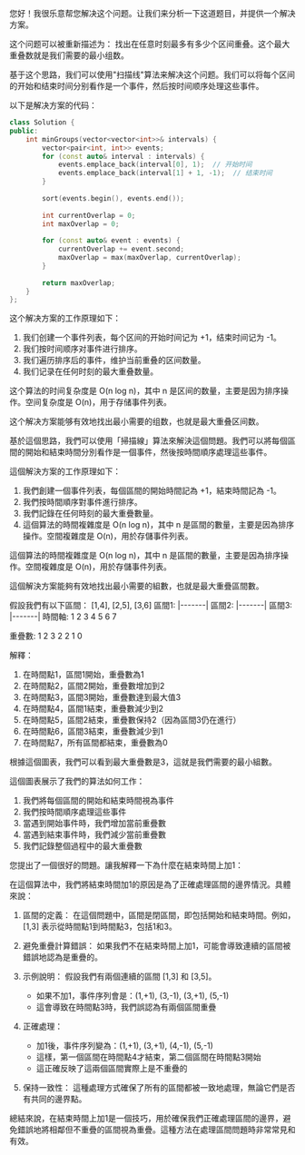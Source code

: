 您好！我很乐意帮您解决这个问题。让我们来分析一下这道题目，并提供一个解决方案。

这个问题可以被重新描述为：
找出在任意时刻最多有多少个区间重叠。这个最大重叠数就是我们需要的最小组数。

基于这个思路，我们可以使用"扫描线"算法来解决这个问题。我们可以将每个区间的开始和结束时间分别看作是一个事件，然后按时间顺序处理这些事件。

以下是解决方案的代码：

```cpp:leetcode/20241012_2406.cpp
class Solution {
public:
    int minGroups(vector<vector<int>>& intervals) {
        vector<pair<int, int>> events;
        for (const auto& interval : intervals) {
            events.emplace_back(interval[0], 1);  // 开始时间
            events.emplace_back(interval[1] + 1, -1);  // 结束时间
        }
        
        sort(events.begin(), events.end());
        
        int currentOverlap = 0;
        int maxOverlap = 0;
        
        for (const auto& event : events) {
            currentOverlap += event.second;
            maxOverlap = max(maxOverlap, currentOverlap);
        }
        
        return maxOverlap;
    }
};
```

这个解决方案的工作原理如下：

1. 我们创建一个事件列表，每个区间的开始时间记为 +1，结束时间记为 -1。
2. 我们按时间顺序对事件进行排序。
3. 我们遍历排序后的事件，维护当前重叠的区间数量。
4. 我们记录在任何时刻的最大重叠数量。

这个算法的时间复杂度是 O(n log n)，其中 n 是区间的数量，主要是因为排序操作。空间复杂度是 O(n)，用于存储事件列表。

这个解决方案能够有效地找出最小需要的组数，也就是最大重叠区间数。

基於這個思路，我們可以使用「掃描線」算法來解決這個問題。我們可以將每個區間的開始和結束時間分別看作是一個事件，然後按時間順序處理這些事件。


這個解決方案的工作原理如下：

1. 我們創建一個事件列表，每個區間的開始時間記為 +1，結束時間記為 -1。
2. 我們按時間順序對事件進行排序。
3. 我們記錄在任何時刻的最大重疊數量。
4. 這個算法的時間複雜度是 O(n log n)，其中 n 是區間的數量，主要是因為排序操作。空間複雜度是 O(n)，用於存儲事件列表。

這個算法的時間複雜度是 O(n log n)，其中 n 是區間的數量，主要是因為排序操作。空間複雜度是 O(n)，用於存儲事件列表。

這個解決方案能夠有效地找出最小需要的組數，也就是最大重疊區間數。


假設我們有以下區間：
[1,4], [2,5], [3,6]
區間1:  |-------|
區間2:    |-------|
區間3:      |-------|
時間軸: 1 2 3 4 5 6 7

重疊數:  1 2 3 2 2 1 0


解釋：
1. 在時間點1，區間1開始，重疊數為1
2. 在時間點2，區間2開始，重疊數增加到2
3. 在時間點3，區間3開始，重疊數達到最大值3
4. 在時間點4，區間1結束，重疊數減少到2
5. 在時間點5，區間2結束，重疊數保持2（因為區間3仍在進行）
6. 在時間點6，區間3結束，重疊數減少到1
7. 在時間點7，所有區間都結束，重疊數為0

根據這個圖表，我們可以看到最大重疊數是3，這就是我們需要的最小組數。

這個圖表展示了我們的算法如何工作：
1. 我們將每個區間的開始和結束時間視為事件
2. 我們按時間順序處理這些事件
3. 當遇到開始事件時，我們增加當前重疊數
4. 當遇到結束事件時，我們減少當前重疊數
5. 我們記錄整個過程中的最大重疊數

您提出了一個很好的問題。讓我解釋一下為什麼在結束時間上加1：

在這個算法中，我們將結束時間加1的原因是為了正確處理區間的邊界情況。具體來說：

1. 區間的定義：
   在這個問題中，區間是閉區間，即包括開始和結束時間。例如，[1,3] 表示從時間點1到時間點3，包括1和3。

2. 避免重疊計算錯誤：
   如果我們不在結束時間上加1，可能會導致連續的區間被錯誤地認為是重疊的。

3. 示例說明：
   假設我們有兩個連續的區間 [1,3] 和 [3,5]。
   - 如果不加1，事件序列會是：(1,+1), (3,-1), (3,+1), (5,-1)
   - 這會導致在時間點3時，我們誤認為有兩個區間重疊

4. 正確處理：
   - 加1後，事件序列變為：(1,+1), (3,+1), (4,-1), (5,-1)
   - 這樣，第一個區間在時間點4才結束，第二個區間在時間點3開始
   - 這正確反映了這兩個區間實際上是不重疊的

5. 保持一致性：
   這種處理方式確保了所有的區間都被一致地處理，無論它們是否有共同的邊界點。

總結來說，在結束時間上加1是一個技巧，用於確保我們正確處理區間的邊界，避免錯誤地將相鄰但不重疊的區間視為重疊。這種方法在處理區間問題時非常常見和有效。